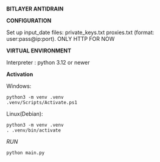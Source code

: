 **BITLAYER ANTIDRAIN**

**CONFIGURATION**

Set up input_date files:
private_keys.txt
proxies.txt (format: user:pass@ip:port). ONLY HTTP FOR NOW

**VIRTUAL ENVIRONMENT**

Interpreter : python 3.12 or newer

**Activation**

Windows:
```
python3 -m venv .venv
.venv/Scripts/Activate.ps1
```

Linux(Debian):
```
python3 -m venv .venv
. .venv/bin/activate
```

*RUN*

```
python main.py
```
